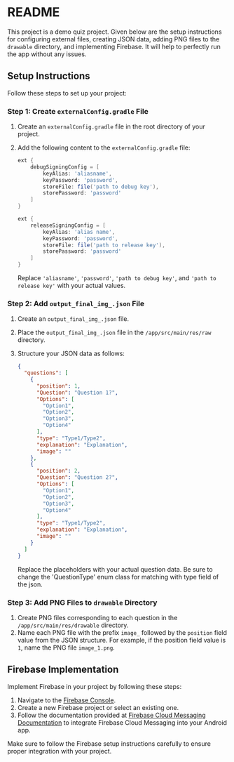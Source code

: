 # README

This project is a demo quiz project. Given below are the setup instructions for configuring external files, creating JSON data, adding PNG files to the `drawable` directory, and implementing Firebase. It will help to perfectly run the app without any issues.

## Setup Instructions

Follow these steps to set up your project:

### Step 1: Create `externalConfig.gradle` File

1. Create an `externalConfig.gradle` file in the root directory of your project.
2. Add the following content to the `externalConfig.gradle` file:

    ```groovy
    ext {
        debugSigningConfig = [
            keyAlias: 'aliasname',
            keyPassword: 'password',
            storeFile: file('path to debug key'),
            storePassword: 'password'
        ]
    }

    ext {
        releaseSigningConfig = [
            keyAlias: 'alias name',
            keyPassword: 'password',
            storeFile: file('path to release key'),
            storePassword: 'password'
        ]
    }
    ```

   Replace `'aliasname'`, `'password'`, `'path to debug key'`, and `'path to release key'` with your actual values.

### Step 2: Add `output_final_img_.json` File

1. Create an `output_final_img_.json` file.
2. Place the `output_final_img_.json` file in the `/app/src/main/res/raw` directory.
3. Structure your JSON data as follows:

    ```json
    {
      "questions": [
        {
          "position": 1,
          "Question": "Question 1?",
          "Options": [
            "Option1",
            "Option2",
            "Option3",
            "Option4"
          ],
          "type": "Type1/Type2",
          "explanation": "Explanation",
          "image": ""
        },
        {
          "position": 2,
          "Question": "Question 2?",
          "Options": [
            "Option1",
            "Option2",
            "Option3",
            "Option4"
          ],
          "type": "Type1/Type2",
          "explanation": "Explanation",
          "image": ""
        }
      ]
    }
    ```

   Replace the placeholders with your actual question data. Be sure to change the 'QuestionType' enum class for matching with type field of the json. 

### Step 3: Add PNG Files to `drawable` Directory

1. Create PNG files corresponding to each question in the `/app/src/main/res/drawable` directory.
2. Name each PNG file with the prefix `image_` followed by the `position` field value from the JSON structure. For example, if the position field value is `1`, name the PNG file `image_1.png`.

## Firebase Implementation

Implement Firebase in your project by following these steps:

1. Navigate to the [Firebase Console](https://console.firebase.google.com/).
2. Create a new Firebase project or select an existing one.
3. Follow the documentation provided at [Firebase Cloud Messaging Documentation](https://firebase.google.com/docs/cloud-messaging) to integrate Firebase Cloud Messaging into your Android app.

Make sure to follow the Firebase setup instructions carefully to ensure proper integration with your project.
